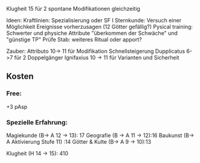 Klugheit 15 für 2 spontane Modifikationen gleichzeitig

Ideen:
Kraftlinien: Spezialisierung oder SF I
Sternkunde: Versuch einer Möglichkeit Ereignisse vorherzusagen (12 Götter gefällig?)
Pysical training: Schwerter und physiche Attribute "überkommen der Schwäche" und "günstige TP"
Prüfe Stab: weiteres Ritual oder apport?

Zauber:
Attributo 10-> 11 für Modifikation Schnellsteigerung
Dupplicatus 6->7 für 2 Doppelgänger
Ignifaxius 10 -> 11 für Varianten und Sicherheit

## Kosten
### Free:
+3 pAsp
### Spezielle Erfahrung:
Magiekunde (B-> A 12 -> 13): 17
Geografie (B -> A 11 -> 12):16
Baukunst (B-> A Aktivierung Stufe 11) :14
Götter & Kulte (B-> A 9 -> 10):13 


Klugheit (H 14 -> 15): 410


